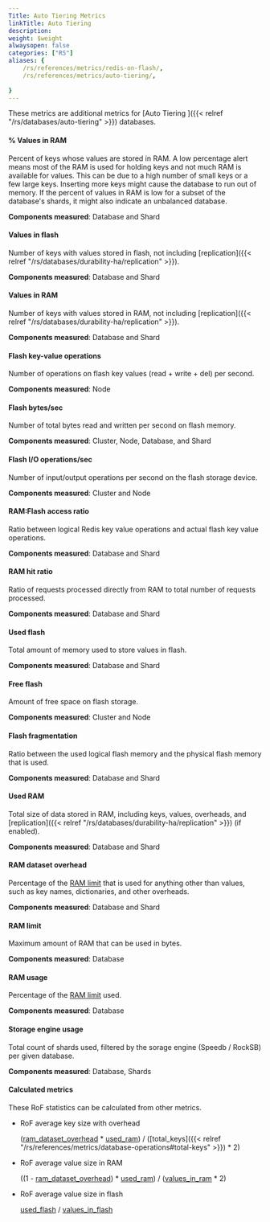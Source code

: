 ```yaml
---
Title: Auto Tiering Metrics
linkTitle: Auto Tiering
description: 
weight: $weight
alwaysopen: false
categories: ["RS"]
aliases: {
    /rs/references/metrics/redis-on-flash/,
    /rs/references/metrics/auto-tiering/,
    
}
---
```


These metrics are additional metrics for [Auto Tiering ]({{< relref "/rs/databases/auto-tiering" >}}) databases.

#### % Values in RAM

Percent of keys whose values are stored in RAM.
A low percentage alert means most of the RAM is used for holding keys and not much RAM is available for values.
This can be due to a high number of small keys or a few large keys. Inserting more keys might cause the database to run out of memory.
If the percent of values in RAM is low for a subset of the database's shards, it might also indicate an unbalanced database.

**Components measured**: Database and Shard

#### Values in flash

Number of keys with values stored in flash, not including [replication]({{< relref "/rs/databases/durability-ha/replication" >}}).

**Components measured**: Database and Shard

#### Values in RAM

Number of keys with values stored in RAM, not including [replication]({{< relref "/rs/databases/durability-ha/replication" >}}).

**Components measured**: Database and Shard 

#### Flash key-value operations

Number of operations on flash key values (read + write + del) per second.

**Components measured**: Node

#### Flash bytes/sec

Number of total bytes read and written per second on flash memory.

**Components measured**: Cluster, Node, Database, and Shard

#### Flash I/O operations/sec

Number of input/output operations per second on the flash storage device.

**Components measured**: Cluster and Node

#### RAM:Flash access ratio

Ratio between logical Redis key value operations and actual flash key value operations.

**Components measured**: Database and Shard

#### RAM hit ratio

Ratio of requests processed directly from RAM to total number of requests processed.

**Components measured**: Database and Shard

#### Used flash

Total amount of memory used to store values in flash.

**Components measured**: Database and Shard

#### Free flash

Amount of free space on flash storage. 

**Components measured**: Cluster and Node

#### Flash fragmentation

Ratio between the used logical flash memory and the physical flash memory that is used.

**Components measured**: Database and Shard

#### Used RAM

Total size of data stored in RAM, including keys, values, overheads, and [replication]({{< relref "/rs/databases/durability-ha/replication" >}}) (if enabled).

**Components measured**: Database and Shard

#### RAM dataset overhead

Percentage of the [RAM limit](#ram-limit) that is used for anything other than values, such as key names, dictionaries, and other overheads.

**Components measured**: Database and Shard

#### RAM limit

Maximum amount of RAM that can be used in bytes.

**Components measured**: Database

#### RAM usage

Percentage of the [RAM limit](#ram-limit) used.

**Components measured**: Database

#### Storage engine usage

Total count of shards used, filtered by the sorage engine (Speedb / RockSB) per given database.

**Components measured**: Database, Shards



#### Calculated metrics

These RoF statistics can be calculated from other metrics.

- RoF average key size with overhead

    ([ram_dataset_overhead](#ram-dataset-overhead) * [used_ram](#used-ram))
                    / ([total_keys]({{< relref "/rs/references/metrics/database-operations#total-keys" >}}) * 2)

- RoF average value size in RAM

    ((1 - [ram_dataset_overhead](#ram-dataset-overhead)) * [used_ram](#used-ram)) / ([values_in_ram](#values-in-ram) * 2)

- RoF average value size in flash

    [used_flash](#used-flash) / [values_in_flash](#values-in-flash)    
